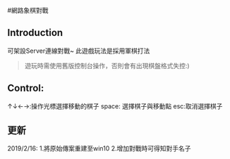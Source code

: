 #網路象棋對戰
## Introduction
可架設Server連線對戰~
此遊戲玩法是採用軍棋打法

>遊玩時需使用舊版控制台操作，否則會有出現棋盤格式失控:)
## Control:
↑↓←→:操作光標選擇移動的棋子
space: 選擇棋子與移動點
esc:取消選擇棋子


## 更新
2019/2/16:
1.將原始傳案重建至win10
2.增加對戰時可得知對手名子
